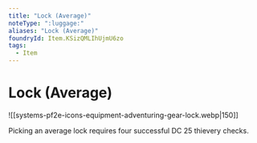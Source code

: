 ```yaml
---
title: "Lock (Average)"
noteType: ":luggage:"
aliases: "Lock (Average)"
foundryId: Item.KSizQMLIhUjmU6zo
tags:
  - Item
---
```


# Lock (Average)
![[systems-pf2e-icons-equipment-adventuring-gear-lock.webp|150]]

Picking an average lock requires four successful DC 25 thievery checks.
